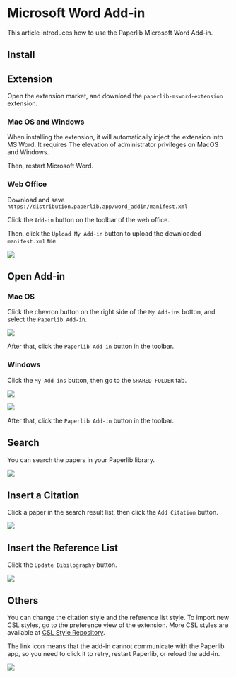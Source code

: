 # Microsoft Word Add-in

This article introduces how to use the Paperlib Microsoft Word Add-in.

## Install 

## Extension

Open the extension market, and download the `paperlib-msword-extension` extension.

### Mac OS and Windows

When installing the extension, it will automatically inject the extension into MS Word. It requires The elevation of administrator privileges on MacOS and Windows.

Then, restart Microsoft Word.

### Web Office

Download and save `https://distribution.paperlib.app/word_addin/manifest.xml`

Click the `Add-in` button on the toolbar of the web office.

Then, click the `Upload My Add-in` button to upload the downloaded `manifest.xml` file.

![](/assets/images/guide/extensions/word/web-install.png)

## Open Add-in

### Mac OS

Click the chevron button on the right side of the `My Add-ins` botton, and select the `Paperlib Add-in`.

![](/assets/images/guide/extensions/word/macos-open.png)

After that, click the `Paperlib Add-in` button in the toolbar.

### Windows

Click the `My Add-ins` button, then go to the `SHARED FOLDER` tab.

![](/assets/images/guide/extensions/word/win-open-1.png)

![](/assets/images/guide/extensions/word/win-open-2.png)

After that, click the `Paperlib Add-in` button in the toolbar.

## Search 

You can search the papers in your Paperlib library.

![](/assets/images/guide/extensions/word/search.png)


## Insert a Citation

Click a paper in the search result list, then click the `Add Citation` button.

![](/assets/images/guide/extensions/word/add-cite.png)

## Insert the Reference List

Click the `Update Bibilography` button.

![](/assets/images/guide/extensions/word/update-ref.png)


## Others

You can change the citation style and the reference list style. To import new CSL styles, go to the preference view of the extension. More CSL styles are available at [CSL Style Repository](https://github.com/citation-style-language/styles).

The link icon means that the add-in cannot communicate with the Paperlib app, so you need to click it to retry, restart Paperlib, or reload the add-in.

![](/assets/images/guide/extensions/word/others.png)